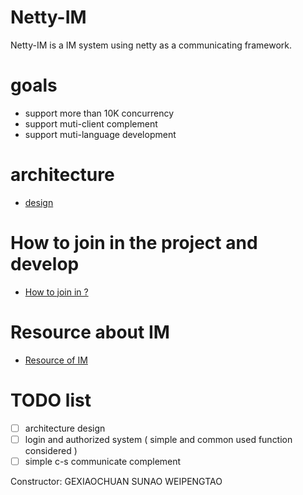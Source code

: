 # Netty-IM
Netty-IM is a IM system using netty as a communicating framework. 

# goals

- support more than 10K concurrency
- support muti-client complement 
- support muti-language development 



# architecture 
- [design](doc/design.md)


# How to join in the project and develop

- [How to join in ?](join.md)

# Resource about IM 
- [Resource of IM](resource.md)

# TODO list 

- [ ] architecture design 
- [ ] login and authorized system ( simple and common used function considered )
- [ ] simple c-s communicate complement 

Constructor:
GEXIAOCHUAN
SUNAO
WEIPENGTAO

